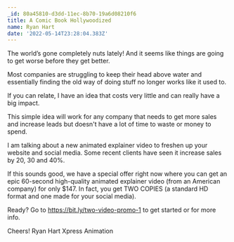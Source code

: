 ```yaml
---
_id: 80a45810-d3dd-11ec-8b70-19a6d08210f6
title: A Comic Book Hollywoodized
name: Ryan Hart
date: '2022-05-14T23:28:04.383Z'
---
```

The world’s gone completely nuts lately! And it seems like things are going to get worse before they get better. 
 
Most companies are struggling to keep their head above water and essentially finding the old way of doing stuff no longer works like it used to. 
 
If you can relate, I have an idea that costs very little and can really have a big impact. 
 
This simple idea will work for any company that needs to get more sales and increase leads but doesn't have a lot of time to waste or money to spend. 
 
I am talking about a new animated explainer video to freshen up your website and social media. Some recent clients have seen it increase sales by 20, 30 and 40%. 
 
If this sounds good, we have a special offer right now where you can get an epic 60-second high-quality animated explainer video (from an American company) for only $147. In fact, you get TWO COPIES (a standard HD format and one made for your social media). 
 
Ready? Go to https://bit.ly/two-video-promo-1 to get started or for more info. 
 
Cheers! 
Ryan Hart 
Xpress Animation
